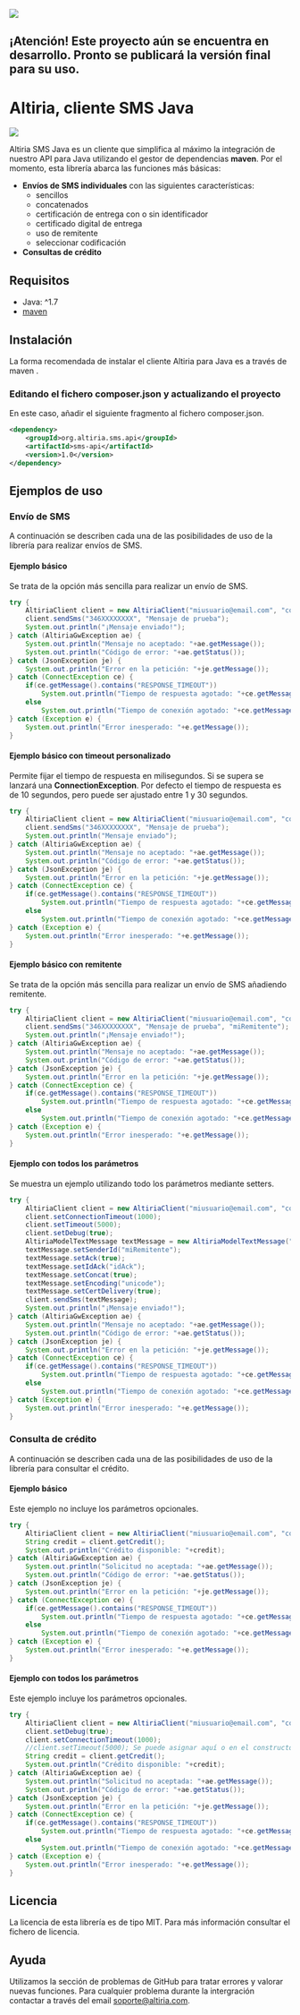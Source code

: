 ![](http://static.altiria.com/wp-content/themes/altiria/images/logo-altiria.png)

## ¡Atención! Este proyecto aún se encuentra en desarrollo. Pronto se publicará la versión final para su uso.


# Altiria, cliente SMS Java

 ![](https://img.shields.io/badge/version-0.9.0-blue.svg)

Altiria SMS Java es un cliente que simplifica al máximo la integración de nuestro API para Java utilizando el gestor de dependencias **maven**. Por el momento, esta librería abarca las funciones más básicas:
- **Envíos de SMS individuales** con las siguientes características:
  - sencillos
  - concatenados
  - certificación de entrega con o sin identificador
  - certificado digital de entrega
  - uso de remitente
  - seleccionar codificación
- **Consultas de crédito**

## Requisitos

- Java: ^1.7
- [maven](https://maven.apache.org/)

## Instalación

La forma recomendada de instalar el cliente Altiria para Java es a través de maven .

### Editando el fichero composer.json y actualizando el proyecto

En este caso, añadir el siguiente fragmento al fichero composer.json.

```xml
<dependency>
	<groupId>org.altiria.sms.api</groupId>
	<artifactId>sms-api</artifactId>
	<version>1.0</version>
</dependency>
```

## Ejemplos de uso

### Envío de SMS

A continuación se describen cada una de las posibilidades de uso de la librería para realizar envíos de SMS.

#### Ejemplo básico

Se trata de la opción más sencilla para realizar un envío de SMS.

```java
try {
    AltiriaClient client = new AltiriaClient("miusuario@email.com", "contraseña");
    client.sendSms("346XXXXXXXX", "Mensaje de prueba");
    System.out.println("¡Mensaje enviado!");
} catch (AltiriaGwException ae) {
	System.out.println("Mensaje no aceptado: "+ae.getMessage());
	System.out.println("Código de error: "+ae.getStatus());
} catch (JsonException je) {
	System.out.println("Error en la petición: "+je.getMessage());
} catch (ConnectException ce) {
	if(ce.getMessage().contains("RESPONSE_TIMEOUT"))
		System.out.println("Tiempo de respuesta agotado: "+ce.getMessage());
	else
		System.out.println("Tiempo de conexión agotado: "+ce.getMessage());
} catch (Exception e) {
	System.out.println("Error inesperado: "+e.getMessage());
}
```

#### Ejemplo básico con timeout personalizado

Permite fijar el tiempo de respuesta en milisegundos. Si se supera se lanzará una **ConnectionException**.
Por defecto el tiempo de respuesta es de 10 segundos, pero puede ser ajustado entre 1 y 30 segundos.

```java
try {
    AltiriaClient client = new AltiriaClient("miusuario@email.com", "contraseña", 5000);
    client.sendSms("346XXXXXXXX", "Mensaje de prueba");
    System.out.println("Mensaje enviado");
} catch (AltiriaGwException ae) {
	System.out.println("Mensaje no aceptado: "+ae.getMessage());
	System.out.println("Código de error: "+ae.getStatus());
} catch (JsonException je) {
	System.out.println("Error en la petición: "+je.getMessage());
} catch (ConnectException ce) {
	if(ce.getMessage().contains("RESPONSE_TIMEOUT"))
		System.out.println("Tiempo de respuesta agotado: "+ce.getMessage());
	else
		System.out.println("Tiempo de conexión agotado: "+ce.getMessage());
} catch (Exception e) {
	System.out.println("Error inesperado: "+e.getMessage());
}
```

#### Ejemplo básico con remitente

Se trata de la opción más sencilla para realizar un envío de SMS añadiendo remitente.

```java
try {
    AltiriaClient client = new AltiriaClient("miusuario@email.com", "contraseña");
    client.sendSms("346XXXXXXXX", "Mensaje de prueba", "miRemitente");
    System.out.println("¡Mensaje enviado!");
} catch (AltiriaGwException ae) {
	System.out.println("Mensaje no aceptado: "+ae.getMessage());
	System.out.println("Código de error: "+ae.getStatus());
} catch (JsonException je) {
	System.out.println("Error en la petición: "+je.getMessage());
} catch (ConnectException ce) {
	if(ce.getMessage().contains("RESPONSE_TIMEOUT"))
		System.out.println("Tiempo de respuesta agotado: "+ce.getMessage());
	else
		System.out.println("Tiempo de conexión agotado: "+ce.getMessage());
} catch (Exception e) {
	System.out.println("Error inesperado: "+e.getMessage());
}
```
#### Ejemplo con todos los parámetros

Se muestra un ejemplo utilizando todo los parámetros mediante setters.

```java
try {
    AltiriaClient client = new AltiriaClient("miusuario@email.com", "contraseña");
    client.setConnectionTimeout(1000);
    client.setTimeout(5000);
    client.setDebug(true);
    AltiriaModelTextMessage textMessage = new AltiriaModelTextMessage("346XXXXXXXX", "Mensaje de prueba");
	textMessage.setSenderId("miRemitente");
	textMessage.setAck(true);
	textMessage.setIdAck("idAck");
	textMessage.setConcat(true);
	textMessage.setEncoding("unicode");
	textMessage.setCertDelivery(true);
    client.sendSms(textMessage);
    System.out.println("¡Mensaje enviado!");
} catch (AltiriaGwException ae) {
	System.out.println("Mensaje no aceptado: "+ae.getMessage());
	System.out.println("Código de error: "+ae.getStatus());
} catch (JsonException je) {
	System.out.println("Error en la petición: "+je.getMessage());
} catch (ConnectException ce) {
	if(ce.getMessage().contains("RESPONSE_TIMEOUT"))
		System.out.println("Tiempo de respuesta agotado: "+ce.getMessage());
	else
		System.out.println("Tiempo de conexión agotado: "+ce.getMessage());
} catch (Exception e) {
	System.out.println("Error inesperado: "+e.getMessage());
}
```
### Consulta de crédito

A continuación se describen cada una de las posibilidades de uso de la librería para consultar el crédito.

#### Ejemplo básico

Este ejemplo no incluye los parámetros opcionales.

```java
try {
    AltiriaClient client = new AltiriaClient("miusuario@email.com", "contraseña");
    String credit = client.getCredit();
    System.out.println("Crédito disponible: "+credit);
} catch (AltiriaGwException ae) {
	System.out.println("Solicitud no aceptada: "+ae.getMessage());
	System.out.println("Código de error: "+ae.getStatus());
} catch (JsonException je) {
	System.out.println("Error en la petición: "+je.getMessage());
} catch (ConnectException ce) {
	if(ce.getMessage().contains("RESPONSE_TIMEOUT"))
		System.out.println("Tiempo de respuesta agotado: "+ce.getMessage());
	else
		System.out.println("Tiempo de conexión agotado: "+ce.getMessage());
} catch (Exception e) {
	System.out.println("Error inesperado: "+e.getMessage());
}

```

#### Ejemplo con todos los parámetros

Este ejemplo incluye los parámetros opcionales.

```java
try {
    AltiriaClient client = new AltiriaClient("miusuario@email.com", "contraseña", 5000);
    client.setDebug(true);
    client.setConnectionTimeout(1000);
    //client.setTimeout(5000); Se puede asignar aquí o en el constructor
    String credit = client.getCredit();
    System.out.println("Crédito disponible: "+credit);
} catch (AltiriaGwException ae) {
	System.out.println("Solicitud no aceptada: "+ae.getMessage());
	System.out.println("Código de error: "+ae.getStatus());
} catch (JsonException je) {
	System.out.println("Error en la petición: "+je.getMessage());
} catch (ConnectException ce) {
	if(ce.getMessage().contains("RESPONSE_TIMEOUT"))
		System.out.println("Tiempo de respuesta agotado: "+ce.getMessage());
	else
		System.out.println("Tiempo de conexión agotado: "+ce.getMessage());
} catch (Exception e) {
	System.out.println("Error inesperado: "+e.getMessage());
}
```

## Licencia

La licencia de esta librería es de tipo MIT. Para más información consultar el fichero de licencia.

## Ayuda

Utilizamos la sección de problemas de GitHub para tratar errores y valorar nuevas funciones.
Para cualquier problema durante la intergración contactar a través del email soporte@altiria.com.

